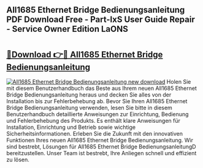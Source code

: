 ## All1685 Ethernet Bridge Bedienungsanleitung PDF Download Free - Part-IxS User Guide Repair - Service Owner Edition LaONS

# <h2><a href="http://df2pdy.blite.top/?on=All1685+Ethernet+Bridge+Bedienungsanleitung">🔗Download 👉🔴 All1685 Ethernet Bridge Bedienungsanleitung</a></h2>

[![All1685 Ethernet Bridge Bedienungsanleitung new download](https://i.imgur.com/lujVjoI.png)](http://df2pdy.blite.top/?on=All1685+Ethernet+Bridge+Bedienungsanleitung)
Holen Sie mit diesem Benutzerhandbuch das Beste aus Ihrem neuen All1685 Ethernet Bridge Bedienungsanleitung heraus und decken Sie alles von der Installation bis zur Fehlerbehebung ab. Bevor Sie Ihren All1685 Ethernet Bridge Bedienungsanleitung verwenden, lesen Sie bitte in diesem Benutzerhandbuch detaillierte Anweisungen zur Einrichtung, Bedienung und Fehlerbehebung des Produkts. Es enthält klare Anweisungen für Installation, Einrichtung und Betrieb sowie wichtige Sicherheitsinformationen. Erleben Sie die Zukunft mit den innovativen Funktionen Ihres neuen All1685 Ethernet Bridge Bedienungsanleitung. Wir sind bestrebt, Lösungen für All1685 Ethernet Bridge BedienungsanleitungD bereitzustellen. Unser Team ist bestrebt, Ihre Anliegen schnell und effizient zu lösen.
